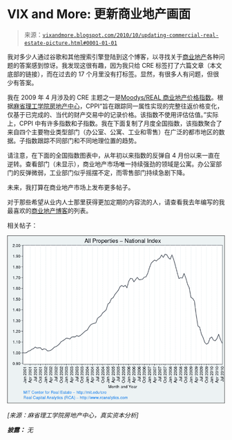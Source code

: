<!--yml

类别：未分类

日期：2024 年 05 月 18 日 17:01:57

-->

# VIX and More: 更新商业地产画面

> 来源：[`vixandmore.blogspot.com/2010/10/updating-commercial-real-estate-picture.html#0001-01-01`](http://vixandmore.blogspot.com/2010/10/updating-commercial-real-estate-picture.html#0001-01-01)

我对多少人通过谷歌和其他搜索引擎登陆到这个博客，以寻找关于[商业地产](http://vixandmore.blogspot.com/search/label/commercial%20real%20estate)各种问题的答案感到惊讶。我发现这很有趣，因为我只给 CRE 标签打了六篇文章（本文底部的链接），而在过去的 17 个月里没有打标签。显然，有很多人有问题，但很少有答案。

我在 2009 年 4 月涉及的 CRE 主题之一是[Moodys/REAL 商业地产价格指数](http://web.mit.edu/cre/research/credl/rca.html)。根据[麻省理工学院房地产中心](http://web.mit.edu/cre/)，CPPI“旨在跟踪同一属性实现的完整往返价格变化，仅基于已完成的、当代的财产交易中的记录价格。该指数不使用评估估值。”实际上，CPPI 中有许多指数和子指数。我在下面复制了月度全国指数，该指数聚合了来自四个主要物业类型部门（办公室、公寓、工业和零售）在广泛的都市地区的数据。子指数跟踪不同部门和不同地理位置的趋势。

请注意，在下面的全国指数图表中，从年初以来指数的反弹自 4 月份以来一直在逆转。查看部门（未显示），商业地产市场唯一持续强劲的领域是公寓。办公室部门的反弹微弱，工业部门似乎摇摆不定，而零售部门持续急剧下降。

未来，我打算在商业地产市场上发布更多帖子。

对于那些希望从业内人士那里获得更加定期的内容流的人，请查看我去年编写的我最喜欢的[商业地产博客](http://vixandmore.blogspot.com/2009/04/commercial-real-estate-blogs.html)的列表。

相关帖子：

![](img/dcaf9d2d480bad4ae440f95ca6813623.png)

*[来源：麻省理工学院房地产中心，真实资本分析]*

****披露：*** *无**
